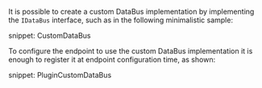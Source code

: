 It is possible to create a custom DataBus implementation by implementing the `IDataBus` interface, such as in the following minimalistic sample:

snippet: CustomDataBus

To configure the endpoint to use the custom DataBus implementation it is enough to register it at endpoint configuration time, as shown:

snippet: PluginCustomDataBus
